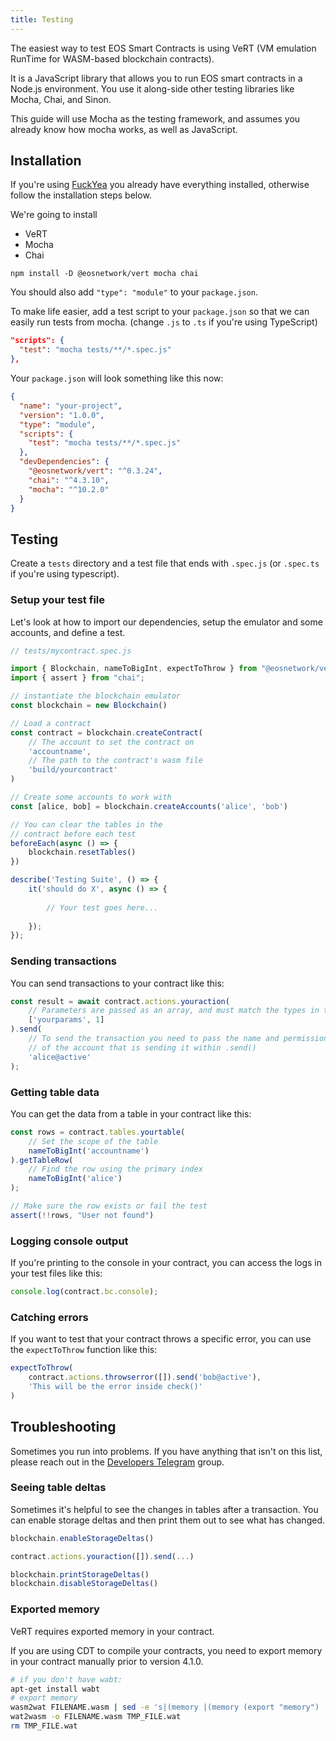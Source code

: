 ```yaml
---
title: Testing
---
```


The easiest way to test EOS Smart Contracts is using VeRT (VM emulation RunTime for WASM-based blockchain contracts).

It is a JavaScript library that allows you to run EOS smart contracts in a Node.js environment.
You use it along-side other testing libraries like Mocha, Chai, and Sinon.

This guide will use Mocha as the testing framework, and assumes you already know how mocha works, as well as JavaScript.

## Installation

If you're using [FuckYea](https://github.com/nsjames/fuckyea) you already have everything installed, otherwise follow
the installation steps below.

We're going to install
- VeRT
- Mocha
- Chai

```shell
npm install -D @eosnetwork/vert mocha chai
```

You should also add `"type": "module"` to your `package.json`. 

To make life easier, add a test script to your `package.json` so that we can easily run tests from mocha. (change `.js` to `.ts` if you're using TypeScript)

```json
"scripts": {
  "test": "mocha tests/**/*.spec.js"
},
```

Your `package.json` will look something like this now:

```json
{
  "name": "your-project",
  "version": "1.0.0",
  "type": "module",
  "scripts": {
    "test": "mocha tests/**/*.spec.js"
  },
  "devDependencies": {
    "@eosnetwork/vert": "^0.3.24",
    "chai": "^4.3.10",
    "mocha": "^10.2.0"
  }
}
```

## Testing

Create a `tests` directory and a test file that ends with `.spec.js` (or `.spec.ts` if you're using typescript).

### Setup your test file

Let's look at how to import our dependencies, setup the emulator and some accounts, and define a test.

```javascript
// tests/mycontract.spec.js

import { Blockchain, nameToBigInt, expectToThrow } from "@eosnetwork/vert";
import { assert } from "chai";

// instantiate the blockchain emulator
const blockchain = new Blockchain()

// Load a contract
const contract = blockchain.createContract(
    // The account to set the contract on
    'accountname', 
    // The path to the contract's wasm file
    'build/yourcontract'
)

// Create some accounts to work with
const [alice, bob] = blockchain.createAccounts('alice', 'bob')

// You can clear the tables in the 
// contract before each test
beforeEach(async () => {
    blockchain.resetTables()
})

describe('Testing Suite', () => {
    it('should do X', async () => {
        
        // Your test goes here...
        
    });
});
```

### Sending transactions

You can send transactions to your contract like this:

```javascript
const result = await contract.actions.youraction(
    // Parameters are passed as an array, and must match the types in the contract
    ['yourparams', 1]
).send(
    // To send the transaction you need to pass the name and permission
    // of the account that is sending it within .send()
    'alice@active'
);
```

### Getting table data

You can get the data from a table in your contract like this:

```javascript
const rows = contract.tables.yourtable(
    // Set the scope of the table
    nameToBigInt('accountname')
).getTableRow(
    // Find the row using the primary index
    nameToBigInt('alice')
);

// Make sure the row exists or fail the test
assert(!!rows, "User not found")
```

### Logging console output

If you're printing to the console in your contract, you can access the logs in your test files like this:

```javascript
console.log(contract.bc.console);
````

### Catching errors

If you want to test that your contract throws a specific error, you can use the `expectToThrow` function like this:

```javascript
expectToThrow(
    contract.actions.throwserror([]).send('bob@active'),
    'This will be the error inside check()'
)
```



## Troubleshooting

Sometimes you run into problems. If you have anything that isn't on this list, please reach out in the [Developers Telegram](https://t.me/antelopedevs) group.

### Seeing table deltas

Sometimes it's helpful to see the changes in tables after a transaction.
You can enable storage deltas and then print them out to see what has changed.

```javascript
blockchain.enableStorageDeltas()

contract.actions.youraction([]).send(...)

blockchain.printStorageDeltas()
blockchain.disableStorageDeltas()
```


### Exported memory

VeRT requires exported memory in your contract. 

If you are using CDT to compile your contracts, you need to export memory in your contract manually prior to version 4.1.0.

```bash
# if you don't have wabt:
apt-get install wabt
# export memory
wasm2wat FILENAME.wasm | sed -e 's|(memory |(memory (export "memory") |' > TMP_FILE.wat
wat2wasm -o FILENAME.wasm TMP_FILE.wat
rm TMP_FILE.wat
```

